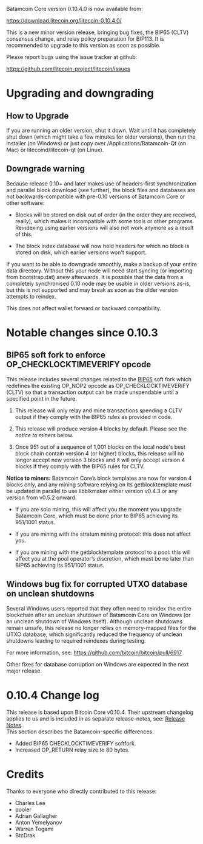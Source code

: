 Batamcoin Core version 0.10.4.0 is now available from:

  <https://download.litecoin.org/litecoin-0.10.4.0/>

This is a new minor version release, bringing bug fixes, the BIP65
(CLTV) consensus change, and relay policy preparation for BIP113. It is
recommended to upgrade to this version as soon as possible.

Please report bugs using the issue tracker at github:

  <https://github.com/litecoin-project/litecoin/issues>

Upgrading and downgrading
=========================

How to Upgrade
--------------

If you are running an older version, shut it down. Wait until it has completely
shut down (which might take a few minutes for older versions), then run the
installer (on Windows) or just copy over /Applications/Batamcoin-Qt (on Mac) or
litecoind/litecoin-qt (on Linux).

Downgrade warning
------------------

Because release 0.10+ and later makes use of headers-first synchronization and
parallel block download (see further), the block files and databases are not
backwards-compatible with pre-0.10 versions of Batamcoin Core or other software:

* Blocks will be stored on disk out of order (in the order they are
received, really), which makes it incompatible with some tools or
other programs. Reindexing using earlier versions will also not work
anymore as a result of this.

* The block index database will now hold headers for which no block is
stored on disk, which earlier versions won't support.

If you want to be able to downgrade smoothly, make a backup of your entire data
directory. Without this your node will need start syncing (or importing from
bootstrap.dat) anew afterwards. It is possible that the data from a completely
synchronised 0.10 node may be usable in older versions as-is, but this is not
supported and may break as soon as the older version attempts to reindex.

This does not affect wallet forward or backward compatibility.

Notable changes since 0.10.3
============================

BIP65 soft fork to enforce OP_CHECKLOCKTIMEVERIFY opcode
--------------------------------------------------------

This release includes several changes related to the [BIP65][] soft fork
which redefines the existing OP_NOP2 opcode as OP_CHECKLOCKTIMEVERIFY
(CLTV) so that a transaction output can be made unspendable until a
specified point in the future.

1. This release will only relay and mine transactions spending a CLTV
   output if they comply with the BIP65 rules as provided in code.

2. This release will produce version 4 blocks by default. Please see the
   *notice to miners* below.

3. Once 951 out of a sequence of 1,001 blocks on the local node's best block
   chain contain version 4 (or higher) blocks, this release will no
   longer accept new version 3 blocks and it will only accept version 4
   blocks if they comply with the BIP65 rules for CLTV.

**Notice to miners:** Batamcoin Core’s block templates are now for
version 4 blocks only, and any mining software relying on its
getblocktemplate must be updated in parallel to use libblkmaker either
version v0.4.3 or any version from v0.5.2 onward.

- If you are solo mining, this will affect you the moment you upgrade
  Batamcoin Core, which must be done prior to BIP65 achieving its 951/1001
  status.

- If you are mining with the stratum mining protocol: this does not
  affect you.

- If you are mining with the getblocktemplate protocol to a pool: this
  will affect you at the pool operator’s discretion, which must be no
  later than BIP65 achieving its 951/1001 status.

[BIP65]: https://github.com/bitcoin/bips/blob/master/bip-0065.mediawiki


Windows bug fix for corrupted UTXO database on unclean shutdowns
----------------------------------------------------------------

Several Windows users reported that they often need to reindex the
entire blockchain after an unclean shutdown of Batamcoin Core on Windows
(or an unclean shutdown of Windows itself). Although unclean shutdowns
remain unsafe, this release no longer relies on memory-mapped files for
the UTXO database, which significantly reduced the frequency of unclean
shutdowns leading to required reindexes during testing.

For more information, see: <https://github.com/bitcoin/bitcoin/pull/6917>

Other fixes for database corruption on Windows are expected in the
next major release.

0.10.4 Change log
=================

This release is based upon Bitcoin Core v0.10.4.  Their upstream changelog applies to us and
is included in as separate release-notes, see: [Release Notes](release-notes.md).  
This section describes the Batamcoin-specific differences.

- Added BIP65 CHECKLOCKTIMEVERIFY softfork.
- Increased OP_RETURN relay size to 80 bytes.

Credits
=======

Thanks to everyone who directly contributed to this release:

- Charles Lee
- pooler
- Adrian Gallagher
- Anton Yemelyanov
- Warren Togami
- BtcDrak
